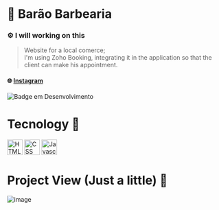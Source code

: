 # 💈 Barão Barbearia

### ⚙️ I will working on this

> Website for a local comerce; <br>
> I'm using Zoho Booking, integrating it in the application so that the client can make his appointment.
#### :globe_with_meridians: [Instagram](https://www.instagram.com/barao_barbearia_/)

![Badge em Desenvolvimento](http://img.shields.io/static/v1?label=I-WILL&message=UPDATE-THIS&color=GREEN&style=for-the-badge)

# Tecnology :bug:

  <a href="https://developer.mozilla.org/pt-BR/docs/Web/CSS" target="_blank" rel="noreferrer"><img src="https://raw.githubusercontent.com/danielcranney/readme-generator/main/public/icons/skills/html5-colored.svg" width="36" height="36" alt="HTML" /></a>
  <a href="https://developer.mozilla.org/pt-BR/docs/Web/CSS" target="_blank" rel="noreferrer"><img src="https://raw.githubusercontent.com/danielcranney/readme-generator/main/public/icons/skills/css3-colored.svg" width="36" height="36" alt="CSS" /></a>
<a href="https://developer.mozilla.org/en-US/docs/Web/JavaScript" target="_blank" rel="noreferrer"><img src="https://raw.githubusercontent.com/danielcranney/readme-generator/main/public/icons/skills/javascript-colored.svg" width="36" height="36" alt="Javascript"/></a>

# Project View (Just a little) :speech_balloon:
![image](https://user-images.githubusercontent.com/84551135/224304075-0f8508bb-3a08-41ec-9aa9-aa217820f663.png)


